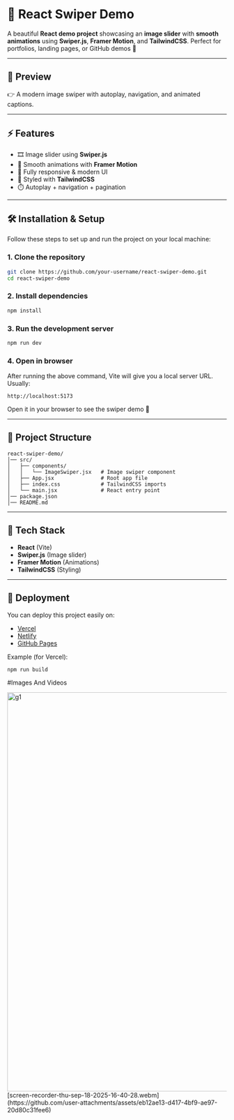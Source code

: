 # 🌟 React Swiper Demo

A beautiful **React demo project** showcasing an **image slider** with **smooth animations** using **Swiper.js**, **Framer Motion**, and **TailwindCSS**.
Perfect for portfolios, landing pages, or GitHub demos 🚀

---

## 📸 Preview

👉 A modern image swiper with autoplay, navigation, and animated captions.

---

## ⚡ Features

* 🎞️ Image slider using **Swiper.js**
* 🎨 Smooth animations with **Framer Motion**
* 📱 Fully responsive & modern UI
* 🌈 Styled with **TailwindCSS**
* ⏱️ Autoplay + navigation + pagination

---

## 🛠️ Installation & Setup

Follow these steps to set up and run the project on your local machine:

### 1. Clone the repository

```bash
git clone https://github.com/your-username/react-swiper-demo.git
cd react-swiper-demo
```

### 2. Install dependencies

```bash
npm install
```

### 3. Run the development server

```bash
npm run dev
```

### 4. Open in browser

After running the above command, Vite will give you a local server URL.
Usually:

```
http://localhost:5173
```

Open it in your browser to see the swiper demo 🎉

---

## 📂 Project Structure

```
react-swiper-demo/
│── src/
│   ├── components/
│   │   └── ImageSwiper.jsx   # Image swiper component
│   ├── App.jsx               # Root app file
│   ├── index.css             # TailwindCSS imports
│   └── main.jsx              # React entry point
│── package.json
│── README.md
```

---

## 🧰 Tech Stack

* **React** (Vite)
* **Swiper.js** (Image slider)
* **Framer Motion** (Animations)
* **TailwindCSS** (Styling)

---

## 🚀 Deployment

You can deploy this project easily on:

* [Vercel](https://vercel.com)
* [Netlify](https://www.netlify.com)
* [GitHub Pages](https://pages.github.com)

Example (for Vercel):

```bash
npm run build
```


#Images And Videos

<img width="1919" height="915" alt="g1" src="https://github.com/user-attachments/assets/bfa3aa18-d238-45b9-b4cb-5353aea7efb4" />
[screen-recorder-thu-sep-18-2025-16-40-28.webm](https://github.com/user-attachments/assets/eb12ae13-d417-4bf9-ae97-20d80c31fee6)


